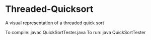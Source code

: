 Threaded-Quicksort
==================

A visual representation of a threaded quick sort

To compile: javac QuickSortTester.java
To run: java QuickSortTester
